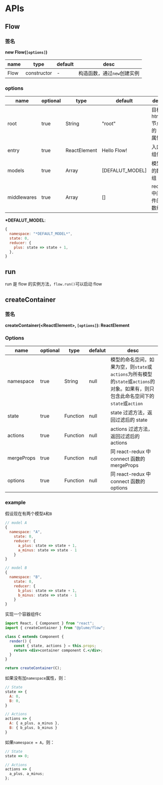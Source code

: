 # APIs

## Flow

### 签名

**new Flow(`[options]`)**

| name | type        | default | desc                        |
| ---- | ----------- | ------- | --------------------------- |
| Flow | constructor | -       | 构造函数，通过`new`创建实例 |

### options

| name        | optional | type         | default                  | desc                     |
| ----------- | -------- | ------------ | ------------------------ | ------------------------ |
| root        | true     | String       | "root"                   | 目标 html 节点的 id 属性 |
| entry       | true     | ReactElement | <div> Hello Flow! </div> | 入口组件                 |
| models      | true     | Array        | [DEFALUT_MODEL]          | 模型的数组               |
| middlewares | true     | Array        | []                       | redux 中间件的数组       |

**\*DEFALUT_MODEL**:

```js
{
  namespace: "*DEFAULT_MODEL*",
  state: 0,
  reducer: {
    plus: state => state + 1,
  },
}
```

## run

run 是 flow 的实例方法，`flow.run()`可以启动 flow

## createContainer

### 签名

**createContainer(\<ReactElement\>, `[options]`): ReactElement**

### Options

| name       | optional | type     | defalut | desc                                                                                                                                |
| ---------- | -------- | -------- | ------- | ----------------------------------------------------------------------------------------------------------------------------------- |
| namespace  | true     | String   | null    | 模型的命名空间，如果为空，则`state`或`actions`为所有模型的`state`或`actions`的对象。如果有，则只包含此命名空间下的`state`或`action` |
| state      | true     | Function | null    | state 过滤方法，返回过滤后的 state                                                                                                  |
| actions    | true     | Function | null    | actions 过滤方法，返回过滤后的 actions                                                                                              |
| mergeProps | true     | Function | null    | 同 react-redux 中 connect 函数的 mergeProps                                                                                         |
| options    | true     | Function | null    | 同 react-redux 中 connect 函数的 options                                                                                            |

### example

假设现在有两个模型`A`和`B`

```js
// model A
{
  namespace: "A",
	state: 0,
    reducer: {
      a_plus: state => state + 1,
      a_minus: state => state - 1
    }
}

// model B
{
  namespace: "B",
	state: 0,
    reducer: {
      b_plus: state => state + 1,
      b_minus: state => state - 1
    }
}
```

实现一个容器组件`C`

```jsx
import React, { Component } from "react";
import { createContainer } from "@plume/flow";

class C extends Component {
  render() {
    const { state, actions } = this.props;
    return <div>container component C.</div>;
  }
}

return createContainer(C);
```

如果没有加`namespace`属性，则：

```jsx
// State
state => {
  A: 0,
  B: 0,
}

// Actions
actions => {
  A: { a_plus, a_minus },
  B: { b_plus, b_minus }
}
```

如果`namespace = A`，则：

```js
// State
state => 0;

// Actions
actions => {
  a_plus, a_minus;
};
```
